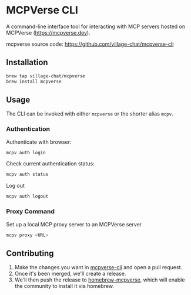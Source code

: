 # MCPVerse CLI

A command-line interface tool for interacting with MCP servers hosted on MCPVerse (https://mcpverse.dev).

mcpverse source code: https://github.com/village-chat/mcpverse-cli

## Installation

```bash
brew tap village-chat/mcpverse
brew install mcpverse
```

## Usage

The CLI can be invoked with either `mcpverse` or the shorter alias `mcpv`.

### Authentication
Authenticate with browser:
```bash
mcpv auth login
```

Check current authentication status:
```bash
mcpv auth status
```

Log out
```bash
mcpv auth logout
```

### Proxy Command
Set up a local MCP proxy server to an MCPVerse server
```bash
mcpv proxy <URL>
```

## Contributing

1. Make the changes you want in [mcpverse-cli](https://github.com/village-chat/mcpverse-cli) and open a pull request.
2. Once it's been merged, we'll create a release.
3. We'll then push the release to [homebrew-mcpverse](https://github.com/village-chat/homebrew-mcpverse), which will enable the community to install it via homebrew.